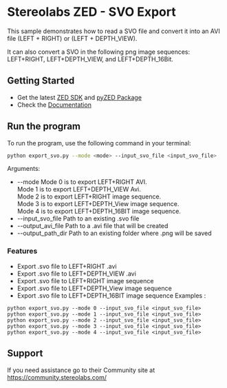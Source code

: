 # Stereolabs ZED - SVO Export

This sample demonstrates how to read a SVO file and convert it into an AVI file (LEFT + RIGHT) or (LEFT + DEPTH_VIEW).

It can also convert a SVO in the following png image sequences: LEFT+RIGHT, LEFT+DEPTH_VIEW, and LEFT+DEPTH_16Bit.

## Getting Started
 - Get the latest [ZED SDK](https://www.stereolabs.com/developers/release/) and [pyZED Package](https://www.stereolabs.com/docs/app-development/python/install/)
 - Check the [Documentation](https://www.stereolabs.com/docs/)
 
## Run the program

To run the program, use the following command in your terminal:
```bash
python export_svo.py --mode <mode> --input_svo_file <input_svo_file>
```

Arguments: 
  - --mode Mode 0 is to export LEFT+RIGHT AVI. <br /> Mode 1 is to export LEFT+DEPTH_VIEW Avi. <br /> Mode 2 is to export LEFT+RIGHT image sequence. <br /> Mode 3 is to export LEFT+DEPTH_View image sequence. <br /> Mode 4 is to export LEFT+DEPTH_16BIT image sequence.
  - --input_svo_file Path to an existing .svo file 
  - --output_avi_file Path to a .avi file that will be created
  - --output_path_dir Path to an existing folder where .png will be saved
### Features
 - Export .svo file to LEFT+RIGHT .avi
 - Export .svo file to LEFT+DEPTH_VIEW .avi
 - Export .svo file to LEFT+RIGHT image sequence
 - Export .svo file to LEFT+DEPTH_View image sequence
 - Export .svo file to LEFT+DEPTH_16BIT image sequence
Examples : 
```
python export_svo.py --mode 0 --input_svo_file <input_svo_file>
python export_svo.py --mode 1 --input_svo_file <input_svo_file>
python export_svo.py --mode 2 --input_svo_file <input_svo_file>
python export_svo.py --mode 3 --input_svo_file <input_svo_file>
python export_svo.py --mode 4 --input_svo_file <input_svo_file>
```

## Support
If you need assistance go to their Community site at https://community.stereolabs.com/